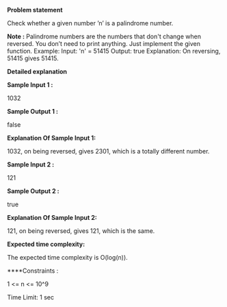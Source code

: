 **Problem statement**

Check whether a given number ’n’ is a palindrome number.

**Note :**
Palindrome numbers are the numbers that don't change when reversed.
You don’t need to print anything. Just implement the given function.
Example:
Input: 'n' = 51415
Output: true
Explanation: On reversing, 51415 gives 51415.

**Detailed explanation**

**Sample Input 1 :**

1032

**Sample Output 1 :**

false

**Explanation Of Sample Input 1:**

1032, on being reversed, gives 2301, which is a totally different number.

**Sample Input 2 :**

121

**Sample Output 2 :**

true

**Explanation Of Sample Input 2:**

121, on being reversed, gives 121, which is the same.

**Expected time complexity:**

The expected time complexity is O(log(n)).

****Constraints :

1 <= n <= 10^9

Time Limit: 1 sec